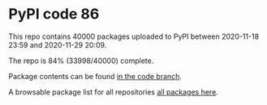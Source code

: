 # PyPI code 86

This repo contains 40000 packages uploaded to PyPI between 
2020-11-18 23:59 and 2020-11-29 20:09.

The repo is 84% (33998/40000) complete.

Package contents can be found [in the code branch](https://github.com/pypi-data/pypi-mirror-86/tree/code/packages).

A browsable package list for all repositories [all packages here](https://pypi-data.github.io/website/repositories/pypi-mirror-86).


